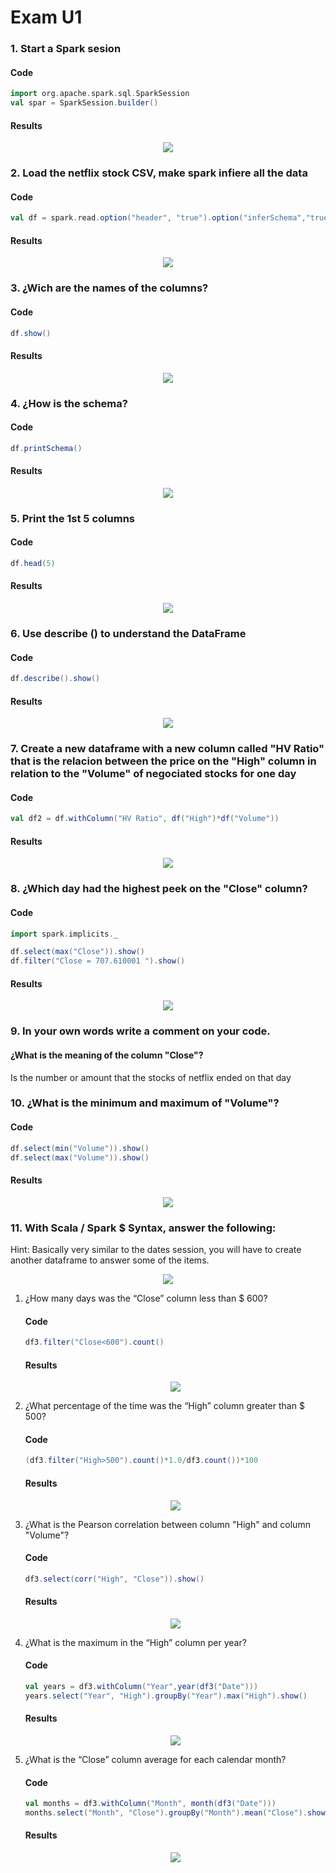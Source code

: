 # Exam U1
### 1. Start a Spark sesion 
#### Code
```scala
import org.apache.spark.sql.SparkSession
val spar = SparkSession.builder()
```
#### Results
<html><div align="center"><img src="https://i.ibb.co/NZFmmNJ/imagen.png"></div></html>

### 2. Load the netflix stock CSV, make spark infiere all the data
#### Code
```scala
val df = spark.read.option("header", "true").option("inferSchema","true")csv("Unit-1/Exam/Files/Netflix_Stock.csv")
```
#### Results
<html><div align="center"><img src="https://i.ibb.co/pzMdQSY/imagen.png"></div></html>

### 3. ¿Wich are the names of the columns?
#### Code
```scala
df.show() 
```
#### Results
<html><div align="center"><img src="https://i.ibb.co/R7PjDTD/imagen.png"></div></html>


### 4. ¿How is the schema?
#### Code
```scala
df.printSchema()
```
#### Results
<html><div align="center"><img src="https://i.ibb.co/3W0tD9X/imagen.png"></div></html>

### 5. Print the 1st 5 columns
#### Code
```scala
df.head(5)
```
#### Results
<html><div align="center"><img src="https://i.ibb.co/sFmpM5j/imagen.png"></div></html>

### 6. Use describe () to understand the DataFrame
#### Code
```scala
df.describe().show()
```
#### Results
<html><div align="center"><img src="https://i.ibb.co/12QcrKS/imagen.png"></div></html>

### 7. Create a new dataframe with a new column called "HV Ratio" that is the relacion between the price on the "High" column in relation to the "Volume" of negociated stocks for one day
#### Code
```scala
val df2 = df.withColumn("HV Ratio", df("High")*df("Volume"))
```
#### Results
<html><div align="center"><img src="https://i.ibb.co/6X01dwf/imagen.png"></div></html>

### 8. ¿Which day had the highest peek on the "Close" column?
#### Code
```scala
import spark.implicits._

df.select(max("Close")).show()
df.filter("Close = 707.610001 ").show()
```
#### Results
<html><div align="center"><img src="https://i.ibb.co/M5pkv4k/imagen.png"></div></html>

### 9. In your own words write a comment on your code. 
#### ¿What is the meaning of the column "Close"?
Is the number or amount that the stocks of netflix ended on that day

### 10. ¿What is the minimum and maximum of "Volume"?
#### Code
```scala
df.select(min("Volume")).show()
df.select(max("Volume")).show()
```
#### Results
<html><div align="center"><img src="https://i.ibb.co/nCgW74g/imagen.png"></div></html>

### 11. With Scala / Spark $ Syntax, answer the following:
Hint: Basically very similar to the dates session, you will have to create another dataframe to answer some of the items.
<html><div align="center"><img src="https://i.ibb.co/JFNps34/imagen.png"></div></html>

1. ¿How many days was the “Close” column less than $ 600? 
    #### Code
    ```scala
    df3.filter("Close<600").count()

    ```
    #### Results
    <html><div align="center"><img src="https://i.ibb.co/cY3Sn7F/imagen.png"></div></html>

2. ¿What percentage of the time was the “High” column greater than $ 500?
    #### Code
    ```scala
    (df3.filter("High>500").count()*1.0/df3.count())*100
    ```
    #### Results
    <html><div align="center"><img src="https://i.ibb.co/qFLFPss/imagen.png"></div></html>

3. ¿What is the Pearson correlation between column "High" and column "Volume"?
    #### Code
    ```scala
    df3.select(corr("High", "Close")).show()
    ```
    #### Results
    <html><div align="center"><img src="https://i.ibb.co/tDgKcQq/imagen.png"></div></html>

4. ¿What is the maximum in the “High” column per year?
    #### Code
    ```scala
    val years = df3.withColumn("Year",year(df3("Date")))
    years.select("Year", "High").groupBy("Year").max("High").show()

    ```
    #### Results
    <html><div align="center"><img src="https://i.ibb.co/LCZpjyj/imagen.png"></div></html>
    
5. ¿What is the “Close” column average for each calendar month? 
    #### Code
    ```scala
    val months = df3.withColumn("Month", month(df3("Date")))
    months.select("Month", "Close").groupBy("Month").mean("Close").show()
    ```
    #### Results
    <html><div align="center"><img src="https://i.ibb.co/Tktw2Vv/imagen.png"></div></html>


